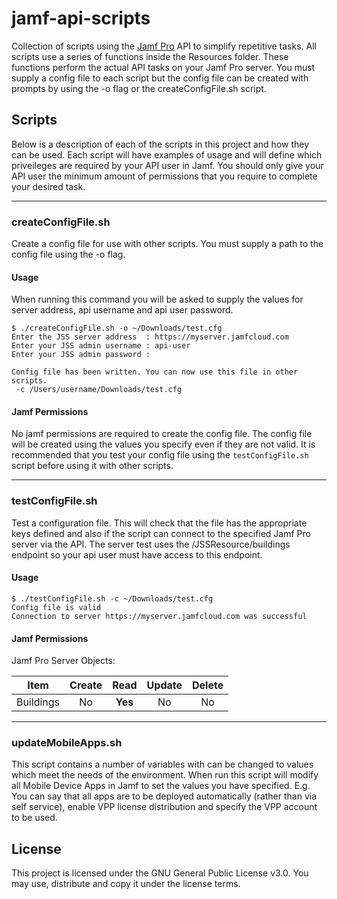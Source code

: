 # jamf-api-scripts

Collection of scripts using the [Jamf Pro](https://www.jamf.com/products/jamf-pro/) API to simplify repetitive tasks. All scripts use a series of functions inside the Resources folder. These functions perform the actual API tasks on your Jamf Pro server. You must supply a config file to each script but the config file can be created with prompts by using the -o flag or the createConfigFile.sh script.

## Scripts

Below is a description of each of the scripts in this project and how they can be used. Each script will have examples of usage and will define which priveileges are required by your API user in Jamf. You should only give your API user the minimum amount of permissions that you require to complete your desired task.

---

### createConfigFile.sh
Create a config file for use with other scripts. You must supply a path to the config file using the -o flag.
#### Usage
When running this command you will be asked to supply the values for server address, api username and api user password.
```console
$ ./createConfigFile.sh -o ~/Downloads/test.cfg
Enter the JSS server address  : https://myserver.jamfcloud.com
Enter your JSS admin username : api-user
Enter your JSS admin password : 

Config file has been written. You can now use this file in other scripts.
 -c /Users/username/Downloads/test.cfg
```
#### Jamf Permissions
No jamf permissions are required to create the config file. The config file will be created using the values you specify even if they are not valid. It is recommended that you test your config file using the `testConfigFile.sh` script before using it with other scripts.

---

### testConfigFile.sh
Test a configuration file. This will check that the file has the appropriate keys defined and also if the script can connect to the specified Jamf Pro server via the API. The server test uses the /JSSResource/buildings endpoint so your api user must have access to this endpoint.
#### Usage
```console
$ ./testConfigFile.sh -c ~/Downloads/test.cfg
Config file is valid
Connection to server https://myserver.jamfcloud.com was successful
```
#### Jamf Permissions
Jamf Pro Server Objects:

| Item      | Create | Read     | Update | Delete |
| --------- |:------:|:--------:|:------:|:------:|
| Buildings | No     | **Yes**  | No     | No     |

---

### updateMobileApps.sh
This script contains a number of variables with can be changed to values which meet the needs of the environment. When run this script will modify all Mobile Device Apps in Jamf to set the values you have specified. E.g. You can say that all apps are to be deployed automatically (rather than via self service), enable VPP license distribution and specify the VPP account to be used.

## License
This project is licensed under the GNU General Public License v3.0. You may use, distribute and copy it under the license terms.
